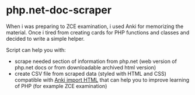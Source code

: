 # php.net-doc-scraper
When i was preparing to ZCE examination, i used Anki for memorizing the material. Once i tired from creating cards for PHP functions and classes and decided to write a simple helper.  

Script can help you with:
- scrape needed section of information from php.net (web version of php.net docs or from downloadable archived html version)
- create CSV file from scraped data (styled with HTML and CSS) compatible with 
<a href="https://apps.ankiweb.net/docs/manual.html#html">Anki import HTML</a> that can help you to improve learning of PHP (for example ZCE examination)
